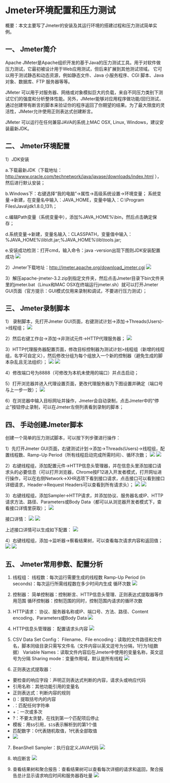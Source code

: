 # Jmeter环境配置和压力测试

概要：本文主要写了Jmeter的安装及其运行环境的搭建过程和压力测试简单实例。

## 一、	Jmeter简介

Apache JMeter是Apache组织开发的基于Java的压力测试工具。用于对软件做压力测试，它最初被设计用于Web应用测试，但后来扩展到其他测试领域。 它可以用于测试静态和动态资源，例如静态文件、Java 小服务程序、CGI 脚本、Java 对象、数据库、FTP 服务器等等。

JMeter 可以用于对服务器、网络或对象模拟巨大的负载，来自不同压力类别下测试它们的强度和分析整体性能。另外，JMeter能够对应用程序做功能/回归测试，通过创建带有断言的脚本来验证你的程序返回了你期望的结果。为了最大限度的灵活性，JMeter允许使用正则表达式创建断言。

JMeter 可以运行在任何兼容JAVA的系统上MAC OSX, Linux, Windows，建议安装最新JDK。


## 二、	Jmeter环境配置

1）JDK安装

a.下载最新JDK（下载地址：http://www.oracle.com/technetwork/java/javase/downloads/index.html ），然后进行默认安装；

b.Windows下：右键选择“我的电脑”->属性->高级系统设置->环境变量；
系统变量->新建，在变量名中输入：JAVA_HOME，变量中输入：C:\Program Files\Java\jdk1.8.0_131\；

c.编辑Path变量（系统变量中），添加%JAVA_HOME%\bin，然后点击确定保存；

d.系统变量->新建，变量名输入：CLASSPATH，变量值中输入：%JAVA_HOME%\lib\dt.jar;%JAVA_HOME%\lib\tools.jar; 

e.安装成功检测：打开cmd，输入命令：java -version出现下图则JDK安装配置成功
![](https://raw.githubusercontent.com/catezhao1985/infomations/master/images/1.png)
 
2）Jmeter下载地址：http://jmeter.apache.org/download_jmeter.cgi
![](https://raw.githubusercontent.com/catezhao1985/infomations/master/images/2.png)
 
3）解压apache-jmeter-3.2.zip到指定文件夹，然后点击Jmeter目录下bin文件夹里的jmeter.bat（Linux和MAC OSX在终端运行jmeter.sh）就可以打开Jmeter GUI页面（官方提示：GUI模式仅用来录制和调试，不要进行压力测试）；

## 三、	Jmeter录制脚本

1）	录制脚本，先打开Jmeter GUI页面，右键测试计划->添加->Threads(Users)->线程组；
![](https://raw.githubusercontent.com/catezhao1985/infomations/master/images/3.png)
 
2）然后右键工作台->添加->非测试元件->HTTP代理服务器；
![](https://raw.githubusercontent.com/catezhao1985/infomations/master/images/4.png)
 
3）HTTP代理服务器配置页面，修改目标控制器为测试计划>线程组（新增的线程组，名字可自定义），然后修改分组为每个组放入一个新的控制器（避免生成的脚本杂乱且无法组织）； 
![](https://raw.githubusercontent.com/catezhao1985/infomations/master/images/5.png)
![](https://raw.githubusercontent.com/catezhao1985/infomations/master/images/6.png)
 
4）修改端口号为8888（可修改为本机未使用的端口）并点击启动；

5）打开浏览器并进入代理设置页面，更改代理服务器为下图设置并确定（端口号与上一步一致）；
![](https://raw.githubusercontent.com/catezhao1985/infomations/master/images/7.png)
 
6）在浏览器中输入目标网址并操作，Jmeter会自动录制，点击Jmeter中的“停止”按钮停止录制，可以在Jmeter左侧列表看到录制的脚本；

## 四、	手动创建Jmeter脚本

创建一个简单的压力测试脚本，可以按下列步骤进行操作：

1）先打开Jmeter GUI页面，右键测试计划->添加->Threads(Users)->线程组，配置线程数、Ramp-Up Period（所有线程启动完成所需时间）、循环次数；
![](https://raw.githubusercontent.com/catezhao1985/infomations/master/images/8.png)
![](https://raw.githubusercontent.com/catezhao1985/infomations/master/images/9.png) 
 
2）右键线程组，添加配置元件->HTTP信息头管理器，并在信息头里添加接口请求头的必要信息（可以打开浏览器，Chrome按F12进入开发者模式，打开网址进行操作，可以在右侧Network->XHR选项下看到接口请求，点击接口可以看到接口详细请求，Header->Request Headers可以查看到所有请求头）；
![](https://raw.githubusercontent.com/catezhao1985/infomations/master/images/10.png)
![](https://raw.githubusercontent.com/catezhao1985/infomations/master/images/11.png)
 
 
3）右键线程组，添加Sampler->HTTP请求，并添加协议、服务器名或IP、HTTP请求方法、路径、Parameters或Body Data（都可以从浏览器开发者模式下，查看接口详情里获取）；
![](https://raw.githubusercontent.com/catezhao1985/infomations/master/images/12.png)

接口详情：
![](https://raw.githubusercontent.com/catezhao1985/infomations/master/images/13.png)
![](https://raw.githubusercontent.com/catezhao1985/infomations/master/images/14.png) 
 
上述接口详情可以生成如下配置：
![](https://raw.githubusercontent.com/catezhao1985/infomations/master/images/15.png) 
  
4）右键线程组，添加->监听器->察看结果树，可以查看每次请求内容和返回值；
![](https://raw.githubusercontent.com/catezhao1985/infomations/master/images/16.png) 
![](https://raw.githubusercontent.com/catezhao1985/infomations/master/images/17.png) 
 
## 五、	Jmeter常用参数、配置分析

1)	线程组：
线程数：每次运行需要生成的线程数
Ramp-Up Period (in seconds)：每次运行所需线程数在多少时间内生成
循环次数
![](https://raw.githubusercontent.com/catezhao1985/infomations/master/images/18.png) 
 
2)	控制器：
简单控制器：控制断言、HTTP信息头管理、正则表达式提取器等作用范围
循环控制器：控制范围的同时，控制范围内请求的循环次数


3)	HTTP请求：
协议、服务器名称或IP、端口号、方法、路径、Content encoding、Parameters或Body Data
![](https://raw.githubusercontent.com/catezhao1985/infomations/master/images/19.png)

4)	HTTP信息头管理器：
配置请求头内容
![](https://raw.githubusercontent.com/catezhao1985/infomations/master/images/20.png) 

5)	CSV Data Set Config：
Filename、File encoding：读取的文件路径和文件名，脚本同级目录只需写文件名（文件内容以英文逗号为分隔，1行为1组数据）
Variable Names：读取文件内容后在Jmeter中使用的变量名称，英文逗号为分隔
Sharing mode：变量作用域，默认是所有线程
![](https://raw.githubusercontent.com/catezhao1985/infomations/master/images/21.png) 
 
6)	正则表达式提取器：
* 要检查的响应字段：声明正则表达式判断的内容，请求头或响应代码
* 引用名称：其他功能引用的变量名
* 正则表达式：判断内容的规则
* ()：提取括号内的内容
* .：匹配任何字符串
* +：一次或多次
* ?：不要太贪婪，在找到第一个匹配项后停止
* 模板：用`$$`引用，`$1$`表示解析到的第1个值
* 匹配数字：0代表随机取值，1代表全部取值
* ![](https://raw.githubusercontent.com/catezhao1985/infomations/master/images/22.png)
 
7)	BeanShell Sampler：执行自定义JAVA代码
![](https://raw.githubusercontent.com/catezhao1985/infomations/master/images/23.png)
 
8)	响应断言
![](https://raw.githubusercontent.com/catezhao1985/infomations/master/images/24.png)
 
9)	查看结果树和聚合报告：查看结果树可以查看每次详细的请求和返回，聚合报告总计显示请求响应时间和服务器吞吐量
![](https://raw.githubusercontent.com/catezhao1985/infomations/master/images/25.png) 


 
